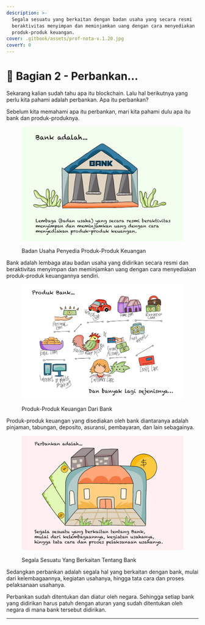 ```yaml
---
description: >-
  Segala sesuatu yang berkaitan dengan badan usaha yang secara resmi
  beraktivitas menyimpan dan meminjamkan uang dengan cara menyediakan
  produk-produk keuangan.
cover: .gitbook/assets/prof-nota-v.1.20.jpg
coverY: 0
---
```


# 🏦 Bagian 2 - Perbankan...

Sekarang kalian sudah tahu apa itu blockchain. Lalu hal berikutnya yang perlu kita pahami adalah perbankan. Apa itu perbankan?

Sebelum kita memahami apa itu perbankan, mari kita pahami dulu apa itu bank dan produk-produknya.

<figure><img src=".gitbook/assets/pdf-05.jpg" alt=""><figcaption><p>Badan Usaha Penyedia Produk-Produk Keuangan</p></figcaption></figure>

Bank adalah lembaga atau badan usaha yang didirikan secara resmi dan beraktivitas menyimpan dan meminjamkan uang dengan cara menyediakan produk-produk keuangannya sendiri.

<figure><img src=".gitbook/assets/pdf-06.jpg" alt=""><figcaption><p>Produk-Produk Keuangan Dari Bank</p></figcaption></figure>

Produk-produk keuangan yang disediakan oleh bank diantaranya adalah pinjaman, tabungan, deposito, asuransi, pembayaran, dan lain sebagainya.

<figure><img src=".gitbook/assets/pdf-07.jpg" alt=""><figcaption><p>Segala Sesuatu Yang Berkaitan Tentang Bank</p></figcaption></figure>

Sedangkan perbankan adalah segala hal yang berkaitan dengan bank, mulai dari kelembagaannya, kegiatan usahanya, hingga tata cara dan proses pelaksanaan usahanya.

Perbankan sudah ditentukan dan diatur oleh negara. Sehingga setiap bank yang didirikan harus patuh dengan aturan yang sudah ditentukan oleh negara di mana bank tersebut didirikan.

***
